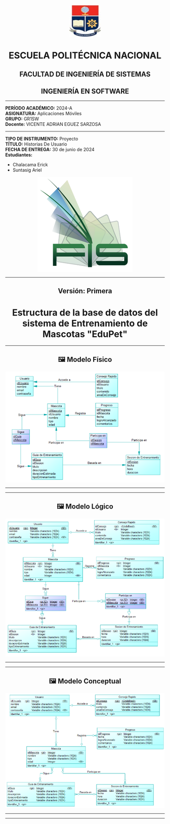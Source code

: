 <div align="center">
<img src="Resources/Image1.jpg" width="100" height="100">
<h1>ESCUELA POLITÉCNICA NACIONAL</h1>
<h2> FACULTAD DE INGENIERÍA DE SISTEMAS </h2>
<h2> INGENIERÍA EN SOFTWARE </h2>
</div>

---

**PERÍODO ACADÉMICO:** 2024-A<br>
**ASIGNATURA:** Aplicaciones Móviles<br>
**GRUPO:** GR1SW<br>
**Docente:** VICENTE ADRIAN EGUEZ SARZOSA<br>

---
**TIPO DE INSTRUMENTO:** Proyecto<br>
**TÍTULO:** Historias De Usuario<br>
**FECHA DE ENTREGA:** 30 de junio de 2024<br>
**Estudiantes:**<br>

- Chalacama Erick
- Suntasig Ariel

<div align="center">
<img src="Resources/Image2.png" width="300" height="300">
</div>

---

<div align="center">

## Versión: Primera

# Estructura de la base de datos del sistema de Entrenamiento de Mascotas "EduPet"

---

## 🖼️ Modelo Físico

![Modelo Físico](Resources/image3.png)

---
---

## 🖼️ Modelo Lógico

![Modelo Lógico](Resources/image4.png)

---
---

## 🖼️ Modelo Conceptual

![Modelo Conceptual](Resources/image5.png)

---
---

</div>
